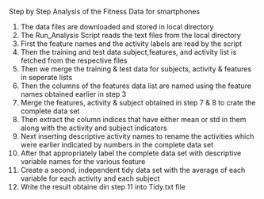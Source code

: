 Step by Step Analysis of the Fitness Data for smartphones

1. The data files are downloaded and stored in local directory
2. The Run_Analysis Script reads the text files from the local directory
3. First the feature names and the activity labels are read by the script
4. Then the training and test data subject,features, and activity list is fetched from the respective files
5. Then we merge the training & test data for subjects, activity & features in seperate lists
6. Then the columns of the features data list are named using the feature names obtained earlier in step 3
7. Merge the features, activity & subject obtained in step 7 & 8 to crate the complete data set
8. Then extract the column indices that have either mean or std in them along with the activity and subject indicators
9. Next inserting descriptive activity names to rename the activities which were earlier indicated by numbers in the complete data set
10. After that appropriately label the complete data set with descriptive variable names for the various feature
11. Create a second, independent tidy data set with the average of each variable for each activity and each subject
12. Write the result obtaine din step 11 into Tidy.txt file
